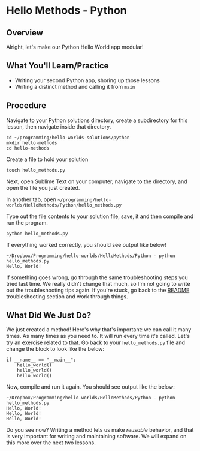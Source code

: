 # Hello Methods - Python

## Overview

Alright, let's make our Python Hello World app modular!

## What You'll Learn/Practice

- Writing your second Python app, shoring up those lessons
- Writing a distinct method and calling it from `main`

## Procedure

Navigate to your Python solutions directory, create a subdirectory for this lesson, then navigate inside that directory.

```
cd ~/programming/hello-worlds-solutions/python
mkdir hello-methods
cd hello-methods
```

Create a file to hold your solution

```
touch hello_methods.py
```

Next, open Sublime Text on your computer, navigate to the directory, and open the file you just created.

In another tab, open `~/programming/hello-worlds/HelloMethods/Python/hello_methods.py`

Type out the file contents to your solution file, save, it and then compile and run the program.

```
python hello_methods.py
```

If everything worked correctly, you should see output like below!

```
~/Dropbox/Programming/hello-worlds/HelloMethods/Python - python hello_methods.py 
Hello, World!
```

If something goes wrong, go through the same troubleshooting steps you tried last time. We really didn't change that much, so I'm not going to write out the troubleshooting tips again. If you're stuck, go back to the [README](/HelloWorld/Python/README.md) troubleshooting section and work through things.

## What Did We Just Do?

We just created a method! Here's why that's important: we can call it many times. As many times as you need to. It will run every time it's called. Let's try an exercise related to that. Go back to your `hello_methods.py` file and change the block to look like the below:

```
if __name__ == "__main__":
    hello_world()
    hello_world() 
    hello_world()          
```

Now, compile and run it again. You should see output like the below:

```
~/Dropbox/Programming/hello-worlds/HelloMethods/Python - python hello_methods.py 
Hello, World!
Hello, World!
Hello, World!
```

Do you see now? Writing a method lets us make _reusable_ behavior, and that is very important for writing and maintaining software. We will expand on this more over the next two lessons.